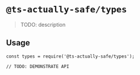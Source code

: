 # `@ts-actually-safe/types`

> TODO: description

## Usage

```
const types = require('@ts-actually-safe/types');

// TODO: DEMONSTRATE API
```
